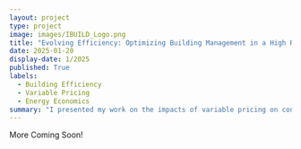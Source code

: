 ```yaml
---
layout: project
type: project
image: images/IBUILD_Logo.png
title: "Evolving Efficiency: Optimizing Building Management in a High Renewable System with Variable Pricing"
date: 2025-01-20
display-date: 1/2025
published: True
labels:
  - Building Efficiency 
  - Variable Pricing
  - Energy Economics
summary: "I presented my work on the impacts of variable pricing on consumer welfare and decarbonization strategies as part of the The Energy Transition, Electricity Prices, and Consumer Behavior session hosted by AERE."
---
```

More Coming Soon!